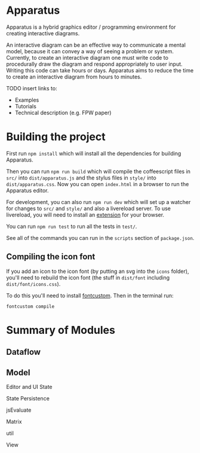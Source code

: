 # Apparatus

Apparatus is a hybrid graphics editor / programming environment for creating interactive diagrams.

An interactive diagram can be an effective way to communicate a mental model, because it can convey a way of seeing a problem or system. Currently, to create an interactive diagram one must write code to procedurally draw the diagram and respond appropriately to user input. Writing this code can take hours or days. Apparatus aims to reduce the time to create an interactive diagram from hours to minutes.

TODO insert links to:

* Examples
* Tutorials
* Technical description (e.g. FPW paper)




# Building the project

First run `npm install` which will install all the dependencies for building Apparatus.

Then you can run `npm run build` which will compile the coffeescript files in `src/` into `dist/apparatus.js` and the stylus files in `style/` into `dist/apparatus.css`. Now you can open `index.html` in a browser to run the Apparatus editor.

For development, you can also run `npm run dev` which will set up a watcher for changes to `src/` and `style/` and also a livereload server. To use livereload, you will need to install an [extension](http://livereload.com/extensions/) for your browser.

You can run `npm run test` to run all the tests in `test/`.

See all of the commands you can run in the `scripts` section of `package.json`.

## Compiling the icon font

If you add an icon to the icon font (by putting an svg into the `icons` folder), you'll need to rebuild the icon font (the stuff in `dist/font` including `dist/font/icons.css`).

To do this you'll need to install [fontcustom](http://fontcustom.com/). Then in the terminal run:

    fontcustom compile



# Summary of Modules

## Dataflow

## Model




Editor and UI State

State Persistence

jsEvaluate

Matrix

util

View

